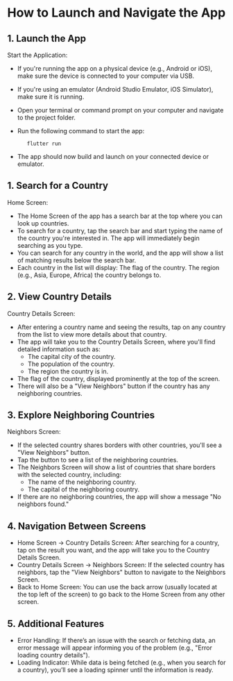 # How to Launch and Navigate the App
## 1. Launch the App
Start the Application:
- If you're running the app on a physical device (e.g., Android or iOS), make sure the device is connected to your computer via USB.
- If you're using an emulator (Android Studio Emulator, iOS Simulator), make sure it is running.
- Open your terminal or command prompt on your computer and navigate to the project folder.
- Run the following command to start the app:

         flutter run
  
- The app should now build and launch on your connected device or emulator.

## 1. Search for a Country
Home Screen:
- The Home Screen of the app has a search bar at the top where you can look up countries.
- To search for a country, tap the search bar and start typing the name of the country you're interested in. The app will immediately begin searching as you type.
- You can search for any country in the world, and the app will show a list of matching results below the search bar.
- Each country in the list will display:
The flag of the country.
The region (e.g., Asia, Europe, Africa) the country belongs to.

## 2. View Country Details
Country Details Screen:
- After entering a country name and seeing the results, tap on any country from the list to view more details about that country.
- The app will take you to the Country Details Screen, where you'll find detailed information such as:
     - The capital city of the country.
     - The population of the country.
     - The region the country is in.
- The flag of the country, displayed prominently at the top of the screen.
- There will also be a "View Neighbors" button if the country has any neighboring countries.
  
## 3. Explore Neighboring Countries
Neighbors Screen:
- If the selected country shares borders with other countries, you'll see a "View Neighbors" button.
- Tap the button to see a list of the neighboring countries.
- The Neighbors Screen will show a list of countries that share borders with the selected country, including:
     - The name of the neighboring country.
     - The capital of the neighboring country.
- If there are no neighboring countries, the app will show a message "No neighbors found."
  
## 4. Navigation Between Screens
- Home Screen → Country Details Screen:
     After searching for a country, tap on the result you want, and the app will take you to the Country Details Screen.
- Country Details Screen → Neighbors Screen:
     If the selected country has neighbors, tap the "View Neighbors" button to navigate to the Neighbors Screen.
- Back to Home Screen:
     You can use the back arrow (usually located at the top left of the screen) to go back to the Home Screen from any other screen.

## 5. Additional Features
- Error Handling: If there’s an issue with the search or fetching data, an error message will appear informing you of the problem (e.g., "Error loading country details").
- Loading Indicator: While data is being fetched (e.g., when you search for a country), you’ll see a loading spinner until the information is ready.

